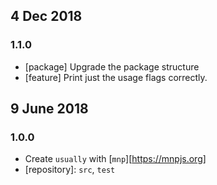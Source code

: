 ## 4 Dec 2018

### 1.1.0

- [package] Upgrade the package structure
- [feature] Print just the usage flags correctly.

## 9 June 2018

### 1.0.0

- Create `usually` with [`mnp`][https://mnpjs.org]
- [repository]: `src`, `test`
